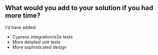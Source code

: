 ## What would you add to your solution if you had more time?

I'd have added:
* Cypress integration/e2e tests
* More detailed unit tests
* More sophisticated design

